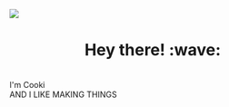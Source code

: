 <link href="https://fonts.googleapis.com/css2?family=Montserrat:ital,wght@0,100;0,200;0,300;0,400;0,500;0,600;0,700;0,800;0,900;1,100;1,200;1,300;1,400;1,500;1,600;1,700;1,800;1,900&family=Rubik:ital,wght@0,300;0,400;0,500;0,600;0,700;0,800;0,900;1,300;1,400;1,500;1,600;1,700;1,800;1,900&display=swap" rel="stylesheet">

![](http://cooki-studios.github.io/img/CookiWeb.png)
<br>
<h1 align="center" font-family="Montserrat, sans-serif">Hey there! :wave:</h1>
<br>
I'm Cooki
<br>
AND I LIKE MAKING THINGS
